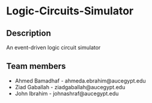 <h1>Logic-Circuits-Simulator</h1>

<h2>Description</h2>

<p>An event-driven logic circuit simulator</p>
  
<h2>Team members</h2>

<ul>
  <li>
    Ahmed Bamadhaf - ahmeda.ebrahim@aucegypt.edu <br>
  </li>
  <li>
    Ziad Gaballah - ziadgaballah@aucegypt.edu <br>
  </li>
  <li>
    John Ibrahim - johnashraf@aucegypt.edu
  </li>
</ul>
